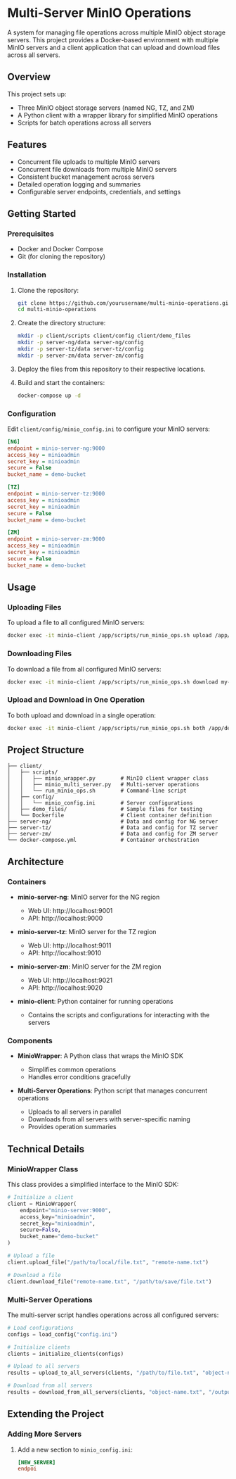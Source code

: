 # Multi-Server MinIO Operations

A system for managing file operations across multiple MinIO object storage servers. This project provides a Docker-based environment with multiple MinIO servers and a client application that can upload and download files across all servers.

## Overview

This project sets up:
- Three MinIO object storage servers (named NG, TZ, and ZM)
- A Python client with a wrapper library for simplified MinIO operations
- Scripts for batch operations across all servers

## Features

- Concurrent file uploads to multiple MinIO servers
- Concurrent file downloads from multiple MinIO servers
- Consistent bucket management across servers
- Detailed operation logging and summaries
- Configurable server endpoints, credentials, and settings

## Getting Started

### Prerequisites

- Docker and Docker Compose
- Git (for cloning the repository)

### Installation

1. Clone the repository:
   ```bash
   git clone https://github.com/yourusername/multi-minio-operations.git
   cd multi-minio-operations
   ```

2. Create the directory structure:
   ```bash
   mkdir -p client/scripts client/config client/demo_files
   mkdir -p server-ng/data server-ng/config
   mkdir -p server-tz/data server-tz/config
   mkdir -p server-zm/data server-zm/config
   ```

3. Deploy the files from this repository to their respective locations.

4. Build and start the containers:
   ```bash
   docker-compose up -d
   ```

### Configuration

Edit `client/config/minio_config.ini` to configure your MinIO servers:

```ini
[NG]
endpoint = minio-server-ng:9000
access_key = minioadmin
secret_key = minioadmin
secure = False
bucket_name = demo-bucket

[TZ]
endpoint = minio-server-tz:9000
access_key = minioadmin
secret_key = minioadmin
secure = False
bucket_name = demo-bucket

[ZM]
endpoint = minio-server-zm:9000
access_key = minioadmin
secret_key = minioadmin
secure = False
bucket_name = demo-bucket
```

## Usage

### Uploading Files

To upload a file to all configured MinIO servers:

```bash
docker exec -it minio-client /app/scripts/run_minio_ops.sh upload /app/demo_files/example.txt my-object-name.txt
```

### Downloading Files

To download a file from all configured MinIO servers:

```bash
docker exec -it minio-client /app/scripts/run_minio_ops.sh download my-object-name.txt /app/downloads
```

### Upload and Download in One Operation

To both upload and download in a single operation:

```bash
docker exec -it minio-client /app/scripts/run_minio_ops.sh both /app/demo_files/example.txt my-object-name.txt /app/downloads
```

## Project Structure

```
├── client/
│   ├── scripts/
│   │   ├── minio_wrapper.py        # MinIO client wrapper class
│   │   ├── minio_multi_server.py   # Multi-server operations
│   │   └── run_minio_ops.sh        # Command-line script
│   ├── config/
│   │   └── minio_config.ini        # Server configurations
│   ├── demo_files/                 # Sample files for testing
│   └── Dockerfile                  # Client container definition
├── server-ng/                      # Data and config for NG server
├── server-tz/                      # Data and config for TZ server
├── server-zm/                      # Data and config for ZM server
└── docker-compose.yml              # Container orchestration
```

## Architecture

### Containers

- **minio-server-ng**: MinIO server for the NG region
  - Web UI: http://localhost:9001
  - API: http://localhost:9000

- **minio-server-tz**: MinIO server for the TZ region
  - Web UI: http://localhost:9011
  - API: http://localhost:9010

- **minio-server-zm**: MinIO server for the ZM region
  - Web UI: http://localhost:9021
  - API: http://localhost:9020

- **minio-client**: Python container for running operations
  - Contains the scripts and configurations for interacting with the servers

### Components

- **MinioWrapper**: A Python class that wraps the MinIO SDK
  - Simplifies common operations
  - Handles error conditions gracefully

- **Multi-Server Operations**: Python script that manages concurrent operations
  - Uploads to all servers in parallel
  - Downloads from all servers with server-specific naming
  - Provides operation summaries

## Technical Details

### MinioWrapper Class

This class provides a simplified interface to the MinIO SDK:

```python
# Initialize a client
client = MinioWrapper(
    endpoint="minio-server:9000",
    access_key="minioadmin",
    secret_key="minioadmin",
    secure=False,
    bucket_name="demo-bucket"
)

# Upload a file
client.upload_file("/path/to/local/file.txt", "remote-name.txt")

# Download a file
client.download_file("remote-name.txt", "/path/to/save/file.txt")
```

### Multi-Server Operations

The multi-server script handles operations across all configured servers:

```python
# Load configurations
configs = load_config("config.ini")

# Initialize clients
clients = initialize_clients(configs)

# Upload to all servers
results = upload_to_all_servers(clients, "/path/to/file.txt", "object-name.txt")

# Download from all servers
results = download_from_all_servers(clients, "object-name.txt", "/output/dir")
```

## Extending the Project

### Adding More Servers

1. Add a new section to `minio_config.ini`:
   ```ini
   [NEW_SERVER]
   endpoi